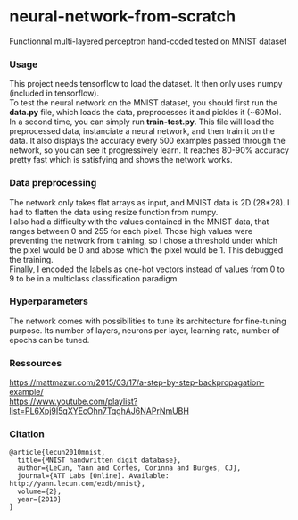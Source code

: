 # neural-network-from-scratch
Functionnal multi-layered perceptron hand-coded tested on MNIST dataset

### Usage

This project needs tensorflow to load the dataset. It then only uses numpy (included in tensorflow).  
To test the neural network on the MNIST dataset, you should first run the **data.py** file, which loads the data, preprocesses it and pickles it (~60Mo). In a second time, you can simply run **train-test.py**. This file will load the preprocessed data, instanciate a neural network, and then train it on the data. It also displays the accuracy every 500 examples passed through the network, so you can see it progressively learn. It reaches 80-90% accuracy pretty fast which is satisfying and shows the network works. 

### Data preprocessing

The network only takes flat arrays as input, and MNIST data is 2D (28*28). I had to flatten the data using resize function from numpy.  
I also had a difficulty with the values contained in the MNIST data, that ranges between 0 and 255 for each pixel. Those high values were preventing the network from training, so I chose a threshold under which the pixel would be 0 and abose which the pixel would be 1. This debugged the training.  
Finally, I encoded the labels as one-hot vectors instead of values from 0 to 9 to be in a multiclass classification paradigm. 

### Hyperparameters

The network comes with possibilities to tune its architecture for fine-tuning purpose. Its number of layers, neurons per layer, learning rate, number of epochs can be tuned.

### Ressources

https://mattmazur.com/2015/03/17/a-step-by-step-backpropagation-example/  
https://www.youtube.com/playlist?list=PL6Xpj9I5qXYEcOhn7TqghAJ6NAPrNmUBH  

### Citation
```
@article{lecun2010mnist,
  title={MNIST handwritten digit database},
  author={LeCun, Yann and Cortes, Corinna and Burges, CJ},
  journal={ATT Labs [Online]. Available: http://yann.lecun.com/exdb/mnist},
  volume={2},
  year={2010}
}
```
